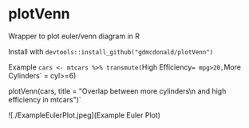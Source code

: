 # plotVenn
Wrapper to plot euler/venn diagram in R

Install with
`devtools::install_github("gdmcdonald/plotVenn")`

Example
`cars <- mtcars %>%
 transmute(`High Efficiency` = mpg>20,
           `More Cylinders` = cyl>=6)

plotVenn(cars, title = "Overlap between more cylinders\n and high efficiency in mtcars")`

![./ExampleEulerPlot.jpeg](Example Euler Plot)

